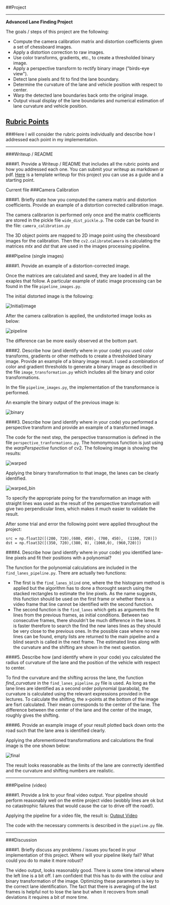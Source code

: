 ##Project 


---

**Advanced Lane Finding Project**

The goals / steps of this project are the following:

* Compute the camera calibration matrix and distortion coefficients given a set of chessboard images.
* Apply a distortion correction to raw images.
* Use color transforms, gradients, etc., to create a thresholded binary image.
* Apply a perspective transform to rectify binary image ("birds-eye view").
* Detect lane pixels and fit to find the lane boundary.
* Determine the curvature of the lane and vehicle position with respect to center.
* Warp the detected lane boundaries back onto the original image.
* Output visual display of the lane boundaries and numerical estimation of lane curvature and vehicle position.

## [Rubric Points](https://review.udacity.com/#!/rubrics/571/view) 
###Here I will consider the rubric points individually and describe how I addressed each point in my implementation.  

---
###Writeup / README

####1. Provide a Writeup / README that includes all the rubric points and how you addressed each one.  You can submit your writeup as markdown or pdf.  [Here](https://github.com/udacity/CarND-Advanced-Lane-Lines/blob/master/writeup_template.md) is a template writeup for this project you can use as a guide and a starting point.  

Current file
###Camera Calibration

####1. Briefly state how you computed the camera matrix and distortion coefficients. Provide an example of a distortion corrected calibration image.

The camera calibrarion is performed only once and the matrix coefficients are stored in the pickle file `wide_dist_pickle.p`. The code can be found in the file: `camera_calibration.py`

The 3D object points are mapped to 2D image point using the chessboard images for the calibration. Then the `cv2.calibrateCamera` is calculating the matrices  *mtx* and *dst* that are used in the images processing pipeline. 


###Pipeline (single images)

####1. Provide an example of a distortion-corrected image.

Once the matrices are calculated and saved, they are loaded in all the exaples that follow. A particular example of static image processing can be found in the file `pipeline_images.py`.

The initial distorted image is the following:

![Initial)image](test4.jpg)

After the camera calibration is applied, the undistorted image looks as below:

![pipeline](test4_undist.png)

The difference can be more easily observed at the bottom part.

####2. Describe how (and identify where in your code) you used color transforms, gradients or other methods to create a thresholded binary image.  Provide an example of a binary image result.
I used a combination of color and gradient thresholds to generate a binary image as described in the file `image_transformation.py` which includes all the binary and color transformations. 

In the file `pipeline_images.py`, the implementation of the transformance is performed. 

An example the binary output of the previous image is:

![binary](test4_binary.png)

####3. Describe how (and identify where in your code) you performed a perspective transform and provide an example of a transformed image.

The code for the next step, the perspective transormation is defined in the file `perspective_tranformations.py`. The homonymous function is just using the *warpPerspective* function of cv2. The following image is showing the results:

![warped](test4_warped.png)

Applying the binary transformation to that image, the lanes can be clearly identified. 

![warped_bin](test4_warped_binary.png)


To specify the appropriate poing for the transformation an image with straight lines was used as the result of the perspective transformation will give two perpendicular lines, which makes it much easier to validate the result. 

After some trial and error the following point were applied throughout the project:

```
src = np.float32([(200, 720),(600, 450), (700, 450),  (1100, 720)])
dst = np.float32([(350, 720),(380, 0), (1060,0), (960,720)])

```

####4. Describe how (and identify where in your code) you identified lane-line pixels and fit their positions with a polynomial?

The function for the polynomial calculations are included in the `find_lanes_pipeline.py`. There are actually two functions: 
- The first is the `find_lanes_blind` one, where the the histogram method is applied but the algorithm has to done a thorought search using the stacked rectangles to estimate the line pixels. As the name suggests, this function should be used on the first frame or whether there is a video frame that line cannot be identified with the second function.
- The second function is the `find_lanes` which gets as arguments the fit lines from the previous frames, as initial conditions. Between two consecutive frames, there shouldn't be much difference in the lanes. It is faster therefore to search the find the new lanes lines as they should be very close to the previous ones. In the possible case where no new lines can be found, empty lists are returned to the main pipeline and a blind search is called in the next frame. 
The estimated lines along with the curvature and the shifting are shown in the next question. 


####5. Describe how (and identify where in your code) you calculated the radius of curvature of the lane and the position of the vehicle with respect to center.

To find the curvature and the shifting across the lane, the function *find_curvature* in the `find_lanes_pipeline.py` file is used. As long as the lane lines are identified as a second order polynomial (parabola), the curvature is calculated using the relevant expressions provided in the lectures. 
To calculate the shifting, the x-points at the bottom of the image are fisrt calculated. Their mean corresponds to the center of the lane. The difference between the center of the lane and the center of the image, roughly gives the shifting.


####6. Provide an example image of your result plotted back down onto the road such that the lane area is identified clearly.

Applying the aforementioned transformations and calculations the final image is the one shown below:

![final](test4_final.png)


The result looks reasonable as the limits of the lane are conrrectly identified and the curvature and shifting numbers are realistic. 

---

###Pipeline (video)

####1. Provide a link to your final video output.  Your pipeline should perform reasonably well on the entire project video (wobbly lines are ok but no catastrophic failures that would cause the car to drive off the road!).

Applying the pipeline for a video file, the result is: [Output Video](https://youtu.be/huUDfgaaN70)

The code with the necessary comments is described in the `pipeline.py` file.

---

###Discussion

####1. Briefly discuss any problems / issues you faced in your implementation of this project.  Where will your pipeline likely fail?  What could you do to make it more robust?

The video output, looks reasonably good. There is some time interval where the left line is a bit off. I am confident that this has to do with the colour and binary transformation of the image. Optimizing these parameters is key to the correct lane identification. The fact that there is averaging of the last frames is helpful not to lose the lane but when it recovers from small deviations it requires a bit of more time. 